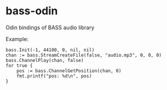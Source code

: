 # bass-odin
Odin bindings of BASS audio library

Example:

```odin
bass.Init(-1, 44100, 0, nil, nil)
chan := bass.StreamCreateFile(false, "audio.mp3", 0, 0, 0)
bass.ChannelPlay(chan, false)
for true {
    pos := bass.ChannelGetPosition(chan, 0)
    fmt.printf("pos: %d\n", pos)
}
```
